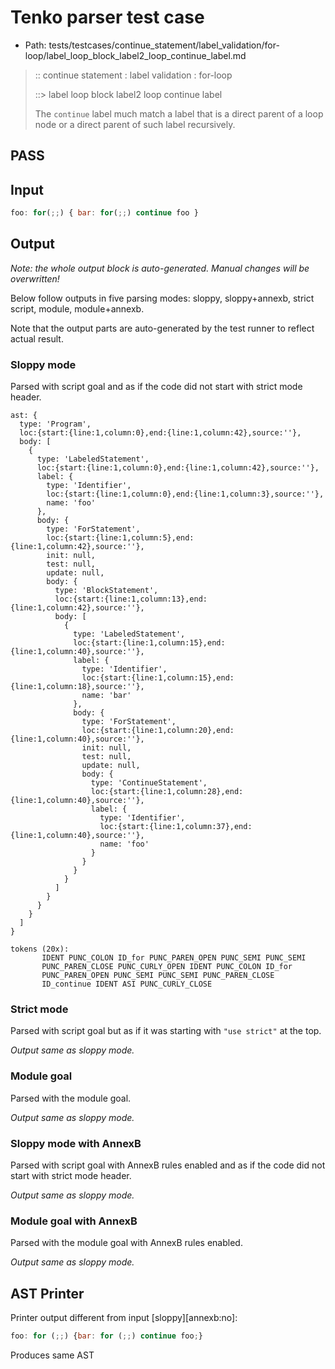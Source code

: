 # Tenko parser test case

- Path: tests/testcases/continue_statement/label_validation/for-loop/label_loop_block_label2_loop_continue_label.md

> :: continue statement : label validation : for-loop
>
> ::> label loop block label2 loop continue label
>
> The `continue` label much match a label that is a direct parent of a loop node or a direct parent of such label recursively.

## PASS

## Input

`````js
foo: for(;;) { bar: for(;;) continue foo }
`````

## Output

_Note: the whole output block is auto-generated. Manual changes will be overwritten!_

Below follow outputs in five parsing modes: sloppy, sloppy+annexb, strict script, module, module+annexb.

Note that the output parts are auto-generated by the test runner to reflect actual result.

### Sloppy mode

Parsed with script goal and as if the code did not start with strict mode header.

`````
ast: {
  type: 'Program',
  loc:{start:{line:1,column:0},end:{line:1,column:42},source:''},
  body: [
    {
      type: 'LabeledStatement',
      loc:{start:{line:1,column:0},end:{line:1,column:42},source:''},
      label: {
        type: 'Identifier',
        loc:{start:{line:1,column:0},end:{line:1,column:3},source:''},
        name: 'foo'
      },
      body: {
        type: 'ForStatement',
        loc:{start:{line:1,column:5},end:{line:1,column:42},source:''},
        init: null,
        test: null,
        update: null,
        body: {
          type: 'BlockStatement',
          loc:{start:{line:1,column:13},end:{line:1,column:42},source:''},
          body: [
            {
              type: 'LabeledStatement',
              loc:{start:{line:1,column:15},end:{line:1,column:40},source:''},
              label: {
                type: 'Identifier',
                loc:{start:{line:1,column:15},end:{line:1,column:18},source:''},
                name: 'bar'
              },
              body: {
                type: 'ForStatement',
                loc:{start:{line:1,column:20},end:{line:1,column:40},source:''},
                init: null,
                test: null,
                update: null,
                body: {
                  type: 'ContinueStatement',
                  loc:{start:{line:1,column:28},end:{line:1,column:40},source:''},
                  label: {
                    type: 'Identifier',
                    loc:{start:{line:1,column:37},end:{line:1,column:40},source:''},
                    name: 'foo'
                  }
                }
              }
            }
          ]
        }
      }
    }
  ]
}

tokens (20x):
       IDENT PUNC_COLON ID_for PUNC_PAREN_OPEN PUNC_SEMI PUNC_SEMI
       PUNC_PAREN_CLOSE PUNC_CURLY_OPEN IDENT PUNC_COLON ID_for
       PUNC_PAREN_OPEN PUNC_SEMI PUNC_SEMI PUNC_PAREN_CLOSE
       ID_continue IDENT ASI PUNC_CURLY_CLOSE
`````

### Strict mode

Parsed with script goal but as if it was starting with `"use strict"` at the top.

_Output same as sloppy mode._

### Module goal

Parsed with the module goal.

_Output same as sloppy mode._

### Sloppy mode with AnnexB

Parsed with script goal with AnnexB rules enabled and as if the code did not start with strict mode header.

_Output same as sloppy mode._

### Module goal with AnnexB

Parsed with the module goal with AnnexB rules enabled.

_Output same as sloppy mode._

## AST Printer

Printer output different from input [sloppy][annexb:no]:

````js
foo: for (;;) {bar: for (;;) continue foo;}
````

Produces same AST
